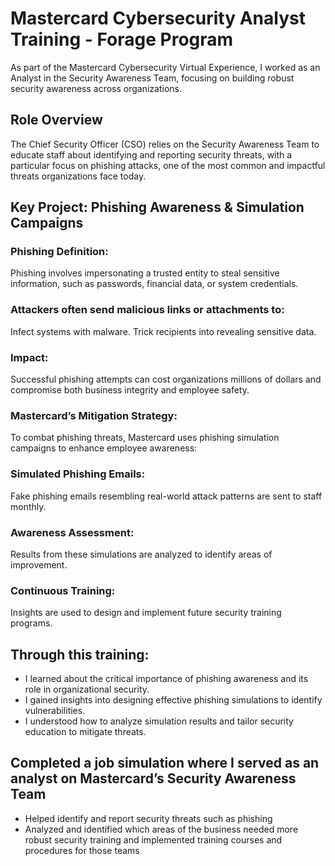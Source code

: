 # Mastercard Cybersecurity Analyst Training - Forage Program
As part of the Mastercard Cybersecurity Virtual Experience, I worked as an Analyst in the Security Awareness Team, focusing on building robust security awareness across organizations.

## Role Overview
The Chief Security Officer (CSO) relies on the Security Awareness Team to educate staff about identifying and reporting security threats, with a particular focus on phishing attacks, one of the most common and impactful threats organizations face today.

## Key Project: Phishing Awareness & Simulation Campaigns
### Phishing Definition:
Phishing involves impersonating a trusted entity to steal sensitive information, such as passwords, financial data, or system credentials.

### Attackers often send malicious links or attachments to:
Infect systems with malware.
Trick recipients into revealing sensitive data.
### Impact:
Successful phishing attempts can cost organizations millions of dollars and compromise both business integrity and employee safety.

### Mastercard’s Mitigation Strategy:
To combat phishing threats, Mastercard uses phishing simulation campaigns to enhance employee awareness:

### Simulated Phishing Emails:
Fake phishing emails resembling real-world attack patterns are sent to staff monthly.
### Awareness Assessment:
Results from these simulations are analyzed to identify areas of improvement.
### Continuous Training:
Insights are used to design and implement future security training programs.

## Through this training:

- I learned about the critical importance of phishing awareness and its role in organizational security.
- I gained insights into designing effective phishing simulations to identify vulnerabilities.
- I understood how to analyze simulation results and tailor security education to mitigate threats.

## Completed a job simulation where I served as an analyst on Mastercard’s Security Awareness Team 
- Helped identify and report security threats such as phishing 
- Analyzed and identified which areas of the business needed more robust security training and implemented training courses and procedures for those teams
